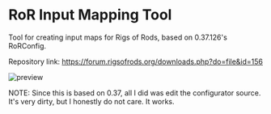 # RoR Input Mapping Tool

Tool for creating input maps for Rigs of Rods, based on 0.37.126's RoRConfig.

Repository link: https://forum.rigsofrods.org/downloads.php?do=file&id=156

![preview](https://forum.rigsofrods.org/downloads/inputmappingtool-4_J3Z.png)

NOTE: Since this is based on 0.37, all I did was edit the configurator source. It's very dirty, but I honestly do not care. It works.

